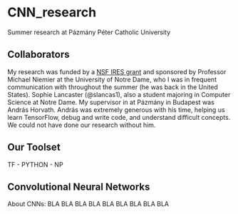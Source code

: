 # CNN_research
Summer research at Pázmány Péter Catholic University

## Collaborators
My research was funded by a 
[NSF IRES grant](https://www.nsf.gov/funding/pgm_summ.jsp?pims_id=12831) and
sponsored by Professor Michael Niemier at the University of Notre Dame, who I was in
frequent communication with throughout the summer (he was back in the United States).
Sophie Lancaster (@slancas1), also a student majoring in Computer Science at Notre 
Dame. My supervisor in at Pázmány in Budapest was András Horvath.  András was 
extremely generous with his time, helping us learn TensorFlow, debug and write code, 
and understand difficult concepts.  We could not have done our research without him.

## Our Toolset
TF - PYTHON - NP

## Convolutional Neural Networks
About CNNs:
BLA BLA BLA
BLA BLA BLA
BLA BLA BLA
